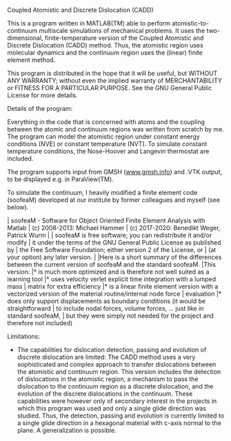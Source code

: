 Coupled Atomistic and Discrete Dislocation (CADD)

This is a program written in MATLAB(TM) able to perform atomistic-to-continuum multiscale simulations of mechanical problems.
It uses the two-dimensional, finite-temperature version of the Coupled Atomistic and Discrete Dislocation (CADD) method. Thus, the atomistic region uses molecular dynamics and the continuum region uses the (linear) finite element method.

This program is distributed in the hope that it will be useful, but WITHOUT ANY WARRANTY; without even the implied warranty of MERCHANTABILITY or FITNESS FOR A PARTICULAR PURPOSE.  See the GNU General Public License for more details.

Details of the program:

Everything in the code that is concerned with atoms and the coupling between the atomic and continuum regions was written from scratch by me. 
The program can model the atomistic region under constant energy conditions (NVE) or constant temperature (NVT).
To simulate constant temperature conditions, the Nose-Hoover and Langevin thermostat are included.

The program supports input from GMSH (www.gmsh.info) and .VTK output, to be displayed e.g. in ParaView(TM).

To simulate the continuum, I heavily modified a finite element code (soofeaM) developed at our institute by former colleagues and myself (see below).

| soofeaM - Software for Object Oriented Finite Element Analysis with Matlab
| (c) 2008-2013: Michael Hammer
| (c) 2017-2020: Benedikt Weger, Patrick Wurm
|
| soofeaM is free software; you can redistribute it and/or modify
| it under the terms of the GNU General Public License as published by
| the Free Software Foundation; either version 2 of the License, or
| (at your option) any later version.
|
|Here is a short summary of the differences between the current version of soofeaM and the standard soofeaM.
|This version:
|* is much more optimized and is therefore not well suited as a learning tool
|* uses velocity verlet explicit time integration with a lumped mass
|  matrix for extra efficiency
|* is a linear finite element version with a vectorized version of the material routine/internal node force 
|  evaluation 
|* does only support displacements as boundary conditions (it would be straightforward
|  to include nodal forces, volume forces, ... just like in standard soofeaM,
|  but they were simply not needed for the project and therefore not included)

Limitations:
* The capabilities for dislocation detection, passing and evolution of discrete dislocation are limited:
  The CADD method uses a very sophisticated and complex approach to transfer dislocations between the atomistic and continuum region.
  This version includes the detection of dislocations in the atomistic region, a mechanism to pass the dislocation to the continuum region as a discrete dislocation, and the evolution of the discrete dislocations in the continuum.
  These capabilities were however only of secondary interest in the projects in which this program was used and only a single glide direction was studied. Thus, the detection, passing and evolution is currently limited to a single glide direction
  in a hexagonal material with c-axis normal to the plane. A generalization is possible.    


